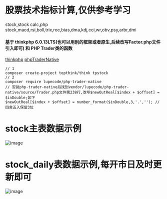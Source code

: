 # 股票技术指标计算,仅供参考学习
stock,stock calc,php stock,macd,rsi,boll,trix,roc,bias,dma,kdj,cci,wr,obv,psy,arbr,dmi
#### 基于 thinkphp 6.0.13LTS(也可以用别的框架或者原生,后续改写Factor.php文件引入即可) 和 PHP Trader类的函数
[thinkphp](https://github.com/top-think/framework)
[phpTraderNative](https://github.com/LupeCode/phpTraderNative)
```
// 1
composer create-project topthink/think tpstock
// 2
composer require lupecode/php-trader-native
// 安装php-trader-native后找到vendor/lupecode/php-trader-native/source/Trader.php文件第238行,改写$newOutReal[$index + $offset] = $inDouble;如下
$newOutReal[$index + $offset] = number_format($inDouble,3,'.',''); // 四舍五入保留3位
```
# stock主表数据示例
![image](https://user-images.githubusercontent.com/30286467/199390581-db32635b-0ddc-4146-b2cf-14f8e55bada0.png)
# stock_daily表数据示例,每开市日及时更新即可
![image](https://user-images.githubusercontent.com/30286467/199390802-bf44ea0e-0c09-499e-8123-14fd82be93d9.png)
